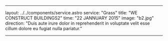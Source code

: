 ---

layout: ../../components/service.astro
service: "Grass"
title: "WE CONSTRUCT BUILDINGS2"
time: "22 JANNUARY 2015"
image: "b2.jpg"
direction: "Duis aute irure dolor in reprehenderit in voluptate velit esse cillum dolore eu fugiat nulla pariatur."

---